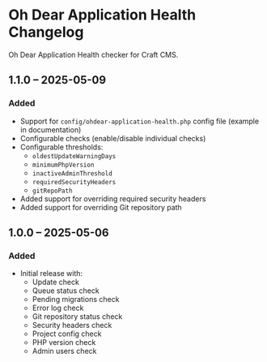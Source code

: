 # Oh Dear Application Health Changelog

Oh Dear Application Health checker for Craft CMS.

## 1.1.0 – 2025-05-09
### Added
- Support for `config/ohdear-application-health.php` config file (example in documentation)
- Configurable checks (enable/disable individual checks)
- Configurable thresholds:
    - `oldestUpdateWarningDays`
    - `minimumPhpVersion`
    - `inactiveAdminThreshold`
    - `requiredSecurityHeaders`
    - `gitRepoPath`
- Added support for overriding required security headers
- Added support for overriding Git repository path

## 1.0.0 – 2025-05-06
### Added
- Initial release with:
    - Update check
    - Queue status check
    - Pending migrations check
    - Error log check
    - Git repository status check
    - Security headers check
    - Project config check
    - PHP version check
    - Admin users check